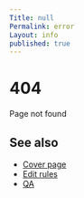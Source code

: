 ```yaml
---
Title: null
Permalink: error
Layout: info
published: true
---
```


# 404

Page not found

## See also

- [Cover page](index)
- [Edit rules](edit)
- [QA](qa)
